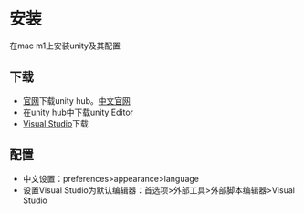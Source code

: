 # 安装

在mac m1上安装unity及其配置

## 下载

- [官网](https://unity.com/)下载unity hub。[中文官网](https://unity.cn/)
- 在unity hub中下载unity Editor
- [Visual Studio](https://visualstudio.microsoft.com/zh-hans/downloads/)下载
  
## 配置

- 中文设置：preferences>appearance>language
- 设置Visual Studio为默认编辑器：首选项>外部工具>外部脚本编辑器>Visual Studio
